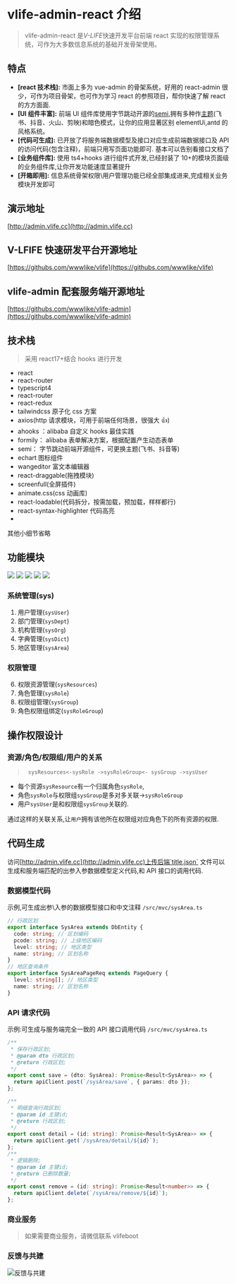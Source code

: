 # vlife-admin-react 介绍

> vlife-admin-react 是*V-LIFE*快速开发平台前端 react 实现的权限管理系统，可作为大多数信息系统的基础开发骨架使用。

## 特点

- **[react 技术栈]:** 市面上多为 vue-admin 的骨架系统，好用的 react-admin 很少，可作为项目骨架，也可作为学习 react 的参照项目，帮你快速了解 react 的方方面面.
- **[UI 组件丰富]:** 前端 UI 组件库使用字节跳动开源的[semi](http://semi.design),拥有多种作[主题](https://semi.design/dsm/landing)(飞书、抖音、火山、剪映)和暗色模式，让你的应用显著区别 elementUi,antd 的风格系统。
- **[代码可生成]:** 已开放了将服务端数据模型及接口对应生成前端数据接口及 API 的访问代码(包含注释)，前端只用写页面功能即可. 基本可以告别看接口文档了
- **[业务组件库]:** 使用 ts4+hooks 进行组件式开发,已经封装了 10+的模块页面级的业务组件库,让你开发功能速度显著提升
- **[开箱即用]:** 信息系统骨架权限\用户管理功能已经全部集成进来,完成相关业务模块开发即可

## 演示地址

[http://admin.vlife.cc](http://admin.vlife.cc)

## V-LFIFE 快速研发平台开源地址

[https://githubs.com/wwwlike/vlife](https://githubs.com/wwwlike/vlife)

## vlife-admin 配套服务端开源地址

[https://githubs.com/wwwlike/vlife-admin](https://githubs.com/wwwlike/vlife-admin)

## 技术栈

> 采用 react17+结合 hooks 进行开发

- react
- react-router
- typescript4
- react-router
- react-redux
- tailwindcss 原子化 css 方案
- axios(http 请求模块，可用于前端任何场景，很强大 👍)
- ahooks ：alibaba 自定义 hooks 最佳实践
- formily： alibaba 表单解决方案，根据配置产生动态表单
- semi： 字节跳动前端开源组件，可更换主题(飞书、抖音等)
- echart 图标组件
- wangeditor 富文本编辑器
- react-draggable(拖拽模块)
- screenfull(全屏插件)
- animate.css(css 动画库)
- react-loadable(代码拆分，按需加载，预加载，样样都行)
- react-syntax-highlighter 代码高亮
-

其他小细节省略

## 功能模块

![](http://oa.wwwlike.cn/0.png)
![](http://oa.wwwlike.cn/1.png)
![](http://oa.wwwlike.cn/2.png)
![](http://oa.wwwlike.cn/3.png)
![](http://oa.wwwlike.cn/4.png)

### 系统管理(sys)

1. 用户管理(`sysUser`)
2. 部门管理(`sysDept`)
3. 机构管理(`sysOrg`)
4. 字典管理(`sysDict`)
5. 地区管理(`sysArea`)

### 权限管理

6. 权限资源管理(`sysResources`)
7. 角色管理(`sysRole`)
8. 权限组管理(`sysGroup`)
9. 角色权限组绑定(`sysRoleGroup`)

## 操作权限设计

### 资源/角色/权限组/用户的关系

> ` sysResources<-sysRole ->sysRoleGroup<- sysGroup ->sysUser`

- 每个资源`sysResource`有一个归属角色`sysRole`,
- 角色`sysRole`与权限组`sysGroup`是多对多关联->`sysRoleGroup`
- 用户`sysUser`是和权限组`sysGroup`关联的.

通过这样的关联关系,让`用户`拥有该他所在权限组对应角色下的所有资源的权限.

## 代码生成

访问[http://admin.vlife.cc](http://admin.vlife.cc)上传后端`title.json` 文件可以生成和服务端匹配的出参入参数据模型定义代码,和 API 接口的调用代码.

### 数据模型代码

示例,可生成出参\入参的数据模型接口和中文注释
`/src/mvc/sysArea.ts`

```typescript
// 行政区划
export interface SysArea extends DbEntity {
  code: string; // 区划编码
  pcode: string; // 上级地区编码
  level: string; // 地区类型
  name: string; // 区划名称
}
// 地区查询条件
export interface SysAreaPageReq extends PageQuery {
  level: string[]; // 地区类型
  name: string; // 区划名称
}
```

### API 请求代码

示例:可生成与服务端完全一致的 API 接口调用代码
`/src/mvc/sysArea.ts`

```typescript
/**
 * 保存行政区划;
 * @param dto 行政区划;
 * @return 行政区划;
 */
export const save = (dto: SysArea): Promise<Result<SysArea>> => {
  return apiClient.post(`/sysArea/save`, { params: dto });
};

/**
 * 明细查询行政区划;
 * @param id 主键id;
 * @return 行政区划;
 */
export const detail = (id: string): Promise<Result<SysArea>> => {
  return apiClient.get(`/sysArea/detail/${id}`);
};
/**
 * 逻辑删除;
 * @param id 主键id;
 * @return 已删除数量;
 */
export const remove = (id: string): Promise<Result<number>> => {
  return apiClient.delete(`/sysArea/remove/${id}`);
};
```

### 商业服务

> 如果需要商业服务，请微信联系 vlifeboot

### 反馈与共建

![反馈与共建](https://wwwlike.gitee.io/vlife-img/link.png)
